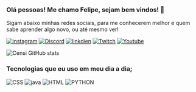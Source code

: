 ### Olá pessoas! Me chamo Felipe, sejam bem vindos! 👋

Sigam abaixo minhas redes sociais, para me conhecerem melhor e quem sabe aprender algo novo, ou até mesmo ver! 

[![instagram](https://img.shields.io/badge/Instagram-E4405F?style=for-the-badge&logo=instagram&logoColor=white)](https://www.instagram.com/felipecensypisa/)
[![Discord](https://img.shields.io/badge/Discord-7289DA?style=for-the-badge&logo=discord&logoColor=white)](https://discord.gg/aEQwurqq2)
[![linkdien](https://img.shields.io/badge/LinkedIn-0077B5?style=for-the-badge&logo=linkedin&logoColor=white)](https://www.linkedin.com/in/felipecensipisa/)
[![Twitch](https://img.shields.io/badge/Twitch-9146FF?style=for-the-badge&logo=twitch&logoColor=white)](https://img.shields.io/badge/Twitch-9146FF?style=for-the-badge&logo=twitch&logoColor=white)
[![Youtube](https://img.shields.io/badge/YouTube-FF0000?style=for-the-badge&logo=youtube&logoColor=white)](https://www.youtube.com/@Censiii/about)

![Censi GitHub stats](https://github-readme-stats.vercel.app/api?username=CensiPisa&show=true&theme=radical)

### Tecnologias que eu uso em meu dia a dia; 

![CSS](https://img.shields.io/badge/CSS-239120?&style=for-the-badge&logo=css3&logoColor=white)
![java](https://img.shields.io/badge/JavaScript-F7DF1E?style=for-the-badge&logo=javascript&logoColor=black)
 ![HTML](https://img.shields.io/badge/HTML-239120?style=for-the-badge&logo=html5&logoColor=white)
![PYTHON](https://img.shields.io/badge/Python-14354C?style=for-the-badge&logo=python&logoColor=white)
